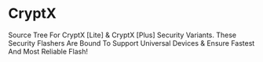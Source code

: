 # CryptX
Source Tree For CryptX [Lite] &amp; CryptX [Plus] Security Variants. These Security Flashers Are Bound To Support Universal Devices &amp; Ensure Fastest And Most Reliable Flash!
